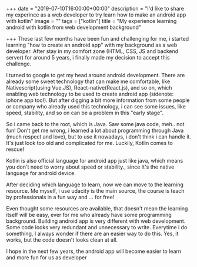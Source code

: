 +++
date = "2019-07-10T16:00:00+00:00"
description = "I'd like to share my experince as a web developer to try learn how to make an android app with kotlin"
image = ""
tags = ["kotlin"]
title = "My experience learning android with kotlin from web development background"

+++
These last few months have been fun and challenging for me, i started learning "how to create an android app" with my background as a web developer. After stay in my comfort zone (HTML, CSS, JS and backend server) for around 5 years, i finally made my decision to accept this challenge.

I turned to google to get my head around android development. There are already some sweet technology that can make me comfortable, like Nativescript(using Vue.JS), React-native(React.js), and so on, which enabling web technology to be used to create android app (sidenote: iphone app too!). But after digging a bit more information from some people or company who already used this technology, i can see some issues, like speed, stability, and so on can be a problem in this "early stage".

So i came back to the root, which is Java. Saw some java code, meh.. not fun! Don't get me wrong, i learned a lot about programming through Java (much respect and love), but to use it nowadays, i don't think i can handle it. It's just look too old and complicated for me. Luckily, Kotlin comes to rescue!

Kotlin is also official language for android app just like java, which means you don't need to worry about speed or stability., since It's the native language for android device.

After deciding which language to learn, now we can move to the learning resource. Me myself, i use udacity is the main source, the course is teach by professionals in a fun way and ... for free!

Even thought some resources are available, that doesn't mean the learning itself will be easy, ever for me who already have some programming background. Building android app is very different with web development. Some code looks very redundant and unnecessary to write. Everytime i do something, I always wonder if there are an easier way to do this. Yes, it works, but the code doesn't looks clean at all. 

I hope in the next few years, the android app will become easier to learn and more fun for us as developer